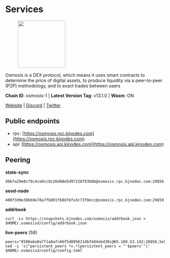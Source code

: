 # Services

<figure><img src="https://raw.githubusercontent.com/kj89/testnet_manuals/main/pingpub/logos/osmosis.png" width="150" alt=""><figcaption></figcaption></figure>

Osmosis is a DEX protocol, which means it uses smart contracts  to determine the price of digital assets, to produce liquidity  via a peer-to-peer (P2P) methodology, and to exact trades between users

**Chain ID**: osmosis-1 | **Latest Version Tag**: v13.1.0 | **Wasm**: ON

[Website](https://osmosis.zone) | [Discord](https://discord.gg/osmosis) | [Twitter](https://twitter.com/osmosiszone)


## Public endpoints

* rpc: [https://osmosis.rpc.kjnodes.com](https://osmosis.rpc.kjnodes.com)
* api: [https://osmosis.api.kjnodes.com](https://osmosis.api.kjnodes.com)

## Peering

**state-sync**

```
d9bfa29e0cf9c4ce0cc9c26d98e5d97228f93b0b@osmosis.rpc.kjnodes.com:29656
```

**seed-node**

```
400f3d9e30b69e78a7fb891f60d76fa3c73f0ecc@osmosis.rpc.kjnodes.com:29659
```

**addrbook**
```
curl -Ls https://snapshots.kjnodes.com/osmosis/addrbook.json > $HOME/.osmosisd/config/addrbook.json
```

**live-peers** (58)
```
peers="8500a6a0a7f1a6afc66f5d8956214bfd44ebd30c@65.109.53.142:26856,5e9051d2ae7d9be1656a5348ad0916f255b96c73@135.181.214.17:26656,1c398af2208984d4e59bc41132e3eac0508abb0f@95.216.76.251:26656,42f42a4b3527b927d5002d45abd37f66ecdd4861@51.178.74.75:16656,a2024229e2eed1650ba3a3ea9db67fa318dc232e@142.132.199.3:26656,173751092c573b78d0dd40677dc7d7f5b546dcfd@94.130.207.9:26656,407267ac44b20a0a4258d0bbca1c9f657bf88d08@74.118.143.19:26656,9dadae9bb9575d70a2a7ca68b779a34b2ffc59ef@116.202.216.111:26656,259ab883ee76f92e82f8f14d463aaaa09d857fb9@144.76.70.108:9010,569aac51b04607a18696c63035586816dec85511@157.90.213.235:26656,9c1a9d04c2d642dd3297672f734d47d87f236ae4@109.123.253.244:26656,071ae914b06e14148a6286a0fa087c797336f043@34.105.246.121:26656,fc2ad6fb9f20b4a637e244d92c35362bdb5d96af@100.26.145.135:26656,d4e6a9d74abbf4676c8fd2d58d27fc24b59056b9@143.198.22.206:26656,971c324f0889de5fd528402487168d88857a3df6@66.172.36.141:36656,d9bfa29e0cf9c4ce0cc9c26d98e5d97228f93b0b@65.109.88.38:29656,2736d870197d443e463b4ff4b7b52f1cec920030@45.63.39.14:26656,6945be12a7d357a39b9cfbb0018249b234fc4a15@54.241.143.196:26656,ca0481d7013194692c586eb78081fa4f298c6ccf@15.223.57.204:26656,b8450ac06ab8ccac21b21bbbba8ea3751a479291@3.91.196.177:26656,f67dde244467670d0cbd93a71ec1d6fd9c99c528@93.115.29.37:26656,43785e5ffd8783393ea8094f77efcee5bdbcdce3@78.141.244.18:26656,2f4c0337b2522034a614a5cb2c61a891fe753c03@5.9.81.187:29656,be930386104083882c7e491d60584e15c101c1da@178.128.156.131:26656,f95d9634ad68b8f0ac80ce308adb71d8c119ada5@141.98.219.104:26656,a6283307952423c1751431c220d11ed36b61ed84@143.110.237.113:26656,42745690b41f6a7515c4a87d88efda2e82b55b76@78.46.94.183:26656,30e9432879d5b0976b88e52120dc12338e40fc33@65.108.108.176:26656,a72323512ddedf580affb0e0ba0bb32218ae8e6d@34.105.148.8:26656,0660d18b65340a55514f240dd517282ca286f169@176.9.28.62:26656,e0fbdbdce6ec8797412751edd00fbaf114c42fad@34.220.226.204:26656,bfb67b2ae345955d6bc0991450120669c683386e@149.56.25.66:26656,724cef11bbe866269b3d67f7dd5ea539cc4096bf@198.244.164.186:26656,9b1bfb99d9eb04af32510ed8e3eb83c59448662f@95.214.52.220:26656,47e4075978458bfc382630b2a46aabbbbf7977b2@143.198.234.114:26656,f4b811759e55f665180545ad5e1b42573f660861@135.181.181.251:26656,74e8ba742d8312c250f3237c8c8f3f951c01f9df@95.216.4.104:2003,20913e92e8b9ea2d80ad34edd9b52e97886cf616@54.37.30.181:26656,c9bf65acffea46ac8368cbe88f679519f7812f3b@18.142.38.209:26656,94e69330d6f4cfe221cdd2ce49ee141e53e5f200@23.106.120.6:26656,82e224c9640048a6513c589e904c0d903bb99f32@74.118.140.23:26656,f9a920a61ee994b12b77178dd5f1fc1ed39b7cd2@142.132.255.49:26656,77900931e443efd95c7feeb86a13968321f24d9b@194.163.161.146:24650,7eea530e720ca2e5ae2b4e6324d4f2a6303fc753@157.90.93.137:26656,3f6e94a2f3fbf1af8077c542243278880e5e795f@135.181.163.178:36656,d589eb77d7dfebec659ce8bce9f903250301c8ba@116.202.216.57:26656,77bb5fb9b6964d6e861e91c1d55cf82b67d838b5@34.86.74.3:26656,bbb1fa66983c8989d46fefbd96da1084da9b102b@142.132.199.94:26656,d0d4b88110767c503baa8a618cfd7e284482f8dc@37.120.245.11:26656,b69e57cd6f796ac5d6efb1a834163365c37cbfa8@78.46.69.29:26656,c1adec04211f4122fd34dfbcc7c4afdfc665fdf7@51.222.42.198:26656,dc230c6475bdbf3ab64058a37a8de2261b6396eb@74.96.207.58:26822,178c24a6067e5ad07e126337cf1a041b95a20a5a@65.109.36.189:26656,ec929701754be057fb38c824fc127e26add9c900@138.201.121.185:26666,6e9b0cf3ea78a9a540c75a4cfeb0c6a54b73fee4@65.108.127.166:26656,4e38d3caa1554d7f46a2654fa9997554c13f61f2@95.216.96.61:26656,f9bfc7f25f63bd7e392fbe5465126b311465cbce@65.108.78.186:26656,60a2c89e7253502e93517a026f44a2431cc81230@220.85.113.39:26656"
sed -i 's|^persistent_peers *=.*|persistent_peers = "'$peers'"|' $HOME/.osmosisd/config/config.toml
```
